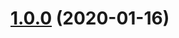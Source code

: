 # [1.0.0](https://github.com/jingchaofang/fis3-parser-vue-loader/compare/v1.0.3...v1.0.0) (2020-01-16)



